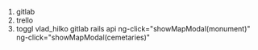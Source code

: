 1. gitlab
2. trello
3. toggl
vlad_hilko gitlab 
rails api
ng-click="showMapModal(monument)"
ng-click="showMapModal(cemetaries)"
